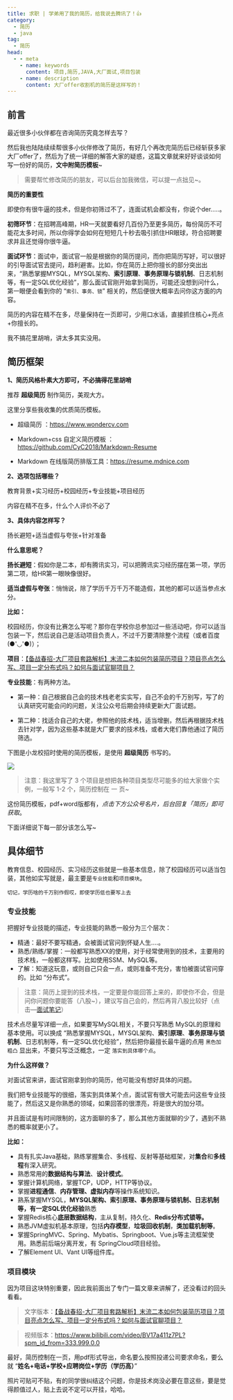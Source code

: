 ```yaml
---
title: 求职 | 学弟用了我的简历，给我说去腾讯了！👍
category: 
  - 简历
  - java
tag:
  - 简历
head:
  - - meta
    - name: keywords
      content: 项目,简历,JAVA,大厂面试,项目包装
    - name: description
      content: 大厂offer收割机的简历是这样写的！
---
```

## 前言

最近很多小伙伴都在咨询简历究竟怎样去写？

然后我也陆陆续续帮很多小伙伴修改了简历，有好几个再改完简历后已经斩获多家大厂offer了，然后为了统一详细的解答大家的疑惑，这篇文章就来好好谈谈如何写一份好的简历，**文中附简历模板**~

> 需要帮忙修改简历的朋友，可以后台加我微信，可以提一点拙见~。

**简历的重要性**

即使你有很牛逼的技术，但是你初筛过不了，连面试机会都没有，你说个der.....。

**初筛环节**：在招聘高峰期，HR一天就要看好几百份乃至更多简历，每份简历不可能花太多时间，所以你得学会如何在短短几十秒去吸引抓住HR眼球，符合招聘要求并且还觉得你很牛逼。

**面试环节**：面试中，面试官一般是根据你的简历提问，而你把简历写好，可以很好的引导面试官去提问，趋利避害。比如，你在简历上把你擅长的部分突出出来，“熟悉掌握MYSQL，MYSQL架构、**索引原理**、**事务原理与锁机制**、日志机制等，有一定SQL优化经验”，那么面试官刚开始拿到简历，可能还没想到问什么，第一眼便会看到你的 “`索引、事务、锁`” 相关的，然后便很大概率去问你这方面的内容。

简历的内容在精不在多，尽量保持在一页即可，少用口水话，直接抓住核心+亮点+你擅长的。

我不搞花里胡哨，讲太多其实没用。

## 简历框架

**1、简历风格朴素大方即可，不必搞得花里胡哨**

推荐 **超级简历** 制作简历，美观大方。

这里分享些我收集的优质简历模板。

- 超级简历 ：https://www.wondercv.com

- Markdown+css 自定义简历模板 ：https://github.com/CyC2018/Markdown-Resume
- Markdown 在线版简历排版工具：https://resume.mdnice.com

**2、选项包括哪些？**

教育背景+实习经历+校园经历+专业技能+项目经历

内容在精不在多，什么个人评价不必了

**3、具体内容怎样写？**

扬长避短+适当虚假与夸张+针对准备

**什么意思呢？**

**扬长避短**：假如你是二本，却有腾讯实习，可以把腾讯实习经历摆在第一项，学历第二项，给HR第一眼映像很好。

**适当虚假与夸张**：悄悄说，除了学历千万千万不能造假，其他的都可以适当参点水分。

**比如：**

校园经历，你没有比赛怎么写呢？那你在学校你总参加过一些活动吧，你可以适当包装一下，然后说自己是活动项目负责人，不过千万要清除整个流程（或者百度 (●'◡'●)）；

**项目**：[【备战春招-大厂项目套路解析】末流二本如何包装简历项目？项目亮点怎么写、项目一定分布式吗？如何与面试官聊项目？](https://mp.weixin.qq.com/s?__biz=MzkxMjE5NzUxNQ==&amp;mid=2247485711&amp;idx=1&amp;sn=2d78f6b46e1af4d2b6c1029627fc2193&amp;chksm=c111dbebf66652fdaf92b784c7f88d12b4d834d28221b4ba1a47d10583b107af0d0fd065c308&token=1311259124&lang=zh_CN#rd)

**专业技能**：有两种方法。

- 第一种：自己根据自己会的技术栈老老实实写，自己不会的千万别写，写了的认真研究可能会问的问题，关注公众号后期会持续更新大厂面试题。

- 第二种：找适合自己的大佬，参照他的技术栈，适当增删，然后再根据技术栈去针对学，因为这些基本就是大厂要求的技术栈，或者大佬们靠他通过了简历筛选。

下图是小龙校招时使用的简历模板，是使用 **超级简历** 书写的。

![](https://xiaolongcoder.oss-cn-beijing.aliyuncs.com/imgs/Java2Top/java/network202304032305278.png)



> 注意：我这里写了 3 个项目是想把各种项目类型尽可能多的给大家做个实例，一般写 1-2 个，简历控制在 一 页~

这份简历模板，pdf+word版都有，**点击下方公众号名片，后台回复*「简历」*即可获取**。

下面详细说下每一部分该怎么写~

## 具体细节

教育信息、校园经历、实习经历这些就是一些基本信息，除了校园经历可以适当包装，其他如实写就是，最主要是`专业技能`和`项目模块`。

`切记，学历啥的千万别作假哎，即使学历低也要写上去`

### 专业技能

把握好专业技能的描述，专业技能的熟悉一般分为三个层次：

- 精通：最好不要写精通，会被面试官问到怀疑人生....。
- 熟悉/熟练/掌握：一般都写熟悉XX的使用，对于经常使用到的技术，主要用的技术栈，一般都这样写。比如使用SSM、MySQL等。
- 了解：知道这玩意，或则自己只会一点，或则准备不充分，害怕被面试官问穿的。比如 “分布式”。

> 注意：简历上提到的技术栈，一定要是你能回答上来的，即使你不会，但是问你问题你要能答（八股~），建议写自己会的，然后再背八股比较好（点击—[面试笔记](https://mp.weixin.qq.com/s?__biz=MzkxMjE5NzUxNQ==&amp;mid=2247484408&amp;idx=1&amp;sn=7187ec64a0c77fa79cdf364ae60a7596&amp;chksm=c111d11cf666580a3ce70684b103e14e667e54c2c7de9845ac0fee807a2159e284379b1dc61f&token=1311259124&lang=zh_CN#rd)）

技术点尽量写详细一点，如果要写MySQL相关，不要只写熟悉 MySQL的原理和基本使用。可以换成 “熟悉掌握MYSQL，MYSQL架构、**索引原理**、**事务原理与锁机制**、日志机制等，有一定SQL优化经验”，然后把你最擅长最牛逼的点用 `黑色加粗凸` 显出来，不要只写泛泛概念，一定 `落实到具体哪个点`。

**为什么这样做？**

对面试官来讲，面试官刚拿到你的简历，他可能没有想好具体的问题。

我们把专业技能写的很细，落实到具体某个点，面试官有很大可能去问这些专业技能了，然后这又是你熟悉的领域，如果回答的很漂亮，将是很大的加分项。

并且面试是有时间限制的，这方面聊的多了，那么其他方面就聊的少了，遇到不熟悉的概率就更小了。

**比如：**

- 具有扎实Java基础，熟练掌握集合、多线程、反射等基础框架，对**集合**和**多线程**有深入研究。 
- 熟悉常用的**数据结构与算法**、**设计模式**。 
- 掌握计算机网络，掌握TCP，UDP，HTTP等协议。 
- 掌握**进程通信**、**内存管理、虚拟内存**等操作系统知识。 
- 熟系掌握MYSQL，**MYSQL架构、索引原理、事务原理与锁机制、日志机制等，有一定SQL优化经验**熟悉 
- 掌握Redis核心**底层数据结构**，主从复制，持久化、**Redis分布式锁等。** 
- 熟悉JVM虚拟机基本原理，包括**内存模型**，**垃圾回收机制**，**类加载机制等**。 
- 掌握SpringMVC、Spring、Mybatis、Springboot、Vue.js等主流框架使用。熟悉前后端分离开发，有 SpringCloud项目经验。 
- 了解Element UI、Vant UI等组件库。

### 项目模块

因为项目这块特别重要，因此我前面出了专门一篇文章来讲解了，还没看过的回头看看。

> 文字版本：[【备战春招-大厂项目套路解析】末流二本如何包装简历项目？项目亮点怎么写、项目一定分布式吗？如何与面试官聊项目？](https://mp.weixin.qq.com/s?__biz=MzkxMjE5NzUxNQ==&amp;mid=2247485711&amp;idx=1&amp;sn=2d78f6b46e1af4d2b6c1029627fc2193&amp;chksm=c111dbebf66652fdaf92b784c7f88d12b4d834d28221b4ba1a47d10583b107af0d0fd065c308&token=1311259124&lang=zh_CN#rd)

> 视频版本：https://www.bilibili.com/video/BV17a411z7PL?spm_id_from=333.999.0.0

最好，简历控制在一页，用pdf形式导出，命名要么按照投递公司要求命名，要么就 “**姓名+电话+学校+应聘岗位+学历（学历高）**”

照片可贴可不贴，有的同学很纠结这个问题，你是技术岗没必要在意这些，要是觉得颜值过人，贴上去说不定可以开挂，哈哈。